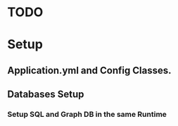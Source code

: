 # TODO

# Setup 
## Application.yml and Config Classes.
## Databases Setup
### Setup SQL and Graph DB in the same Runtime